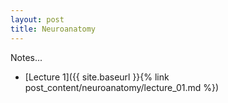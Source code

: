```yaml
---
layout: post
title: Neuroanatomy
---
```

Notes...
- [Lecture 1]({{ site.baseurl }}{% link post_content/neuroanatomy/lecture_01.md %})
